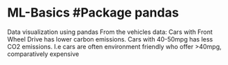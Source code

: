 # ML-Basics #Package pandas
Data visualization using pandas
From the vehicles data: Cars with Front Wheel Drive has lower carbon emissions. 
 Cars with 40-50mpg has less CO2 emissions.
 I.e cars are often environment friendly who offer >40mpg, comparatively expensive
